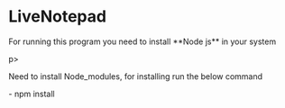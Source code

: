 # LiveNotepad

<p>For running this program you need to install **Node js** in your system </p>p>
<br>
<p> Need to install Node_modules, for installing run the below command </p>
- npm install 
